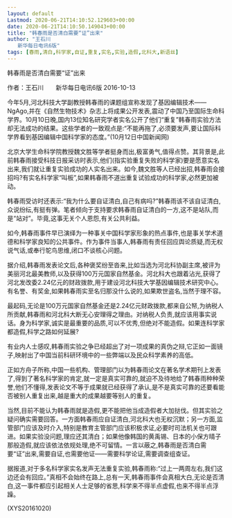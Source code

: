 ```yaml
---
layout: default
Lastmod: 2020-06-21T14:10:52.129603+00:00
date: 2020-06-21T14:10:50.149043+00:00
title: "韩春雨是否清白需要“证”出来"
author: "王石川
　　新华每日电讯6版"
tags: [春雨,清白,科学家,自证,重复,实名,实验,造假,北科大,新语丝]
---
```


韩春雨是否清白需要“证”出来

作者：王石川　　新华每日电讯6版 2016-10-13

今年5月,河北科技大学副教授韩春雨的课题组宣称发现了基因编辑技术——NgAgo,并在《自然生物技术》杂志上将成果公开发表,震动了中国乃至国际生命科学界。10月10日晚,国内13位知名研究学者实名公开了他们“重复”韩春雨实验方法却无法成功的结果。这些学者的一致观点是:“不能再拖了,必须要发声,要让国际科学界看到基因编辑中国科学家的态度。”(10月12日中国新闻网)

北京大学生命科学院教授魏文胜等学者挺身而出,极富勇气,值得点赞。其背景是,此前韩春雨接受科技日报采访时表示,他们(指实验重复失败的科学家)要是愿意实名出来,我们就让重复实验成功的人实名出来。如今,魏文胜等人已经出招,韩春雨会接招吗?有实名科学家“叫板”,如果韩春雨不道出重复试验成功的科学家,必然更加被动。

韩春雨受访时还表示:“我为什么要自证清白,自己有病吗?”韩春雨该不该自证清白,众说纷纭,有挺有弹。笔者倾向于支持要求韩春雨自证清白的一方,这不是站队,而是“站对”。毕竟,这事无关个人恩怨,有关公共利益。

如今,韩春雨事件早已演绎为一种事关中国科学家形象的热点事件,也是事关学术道德和科学家良知的公共事件。作为事件当事人,韩春雨有责任回应舆论质疑,而无权说气话,或奉行鸵鸟思维,闭口不谈核心问题。

据介绍,韩春雨发表论文后,各种褒奖纷至沓来,比如当选为河北科协副主席,被评为美丽河北最美教师,以及获得100万元国家自然基金。河北科大也跟着沾光,获得了河北发改委2.24亿元的财政拨款,用于建设河北科技大学基因编辑技术研究中心。有名誉、有奖金,如果韩春雨实至名归那没什么说的,如果欺世盗名,当然于理不容。

最起码,无论是100万元国家自然基金还是2.24亿元财政拨款,都来自公帑,为纳税人所贡献,韩春雨和河北科大断无心安理得之理由。对纳税人负责,就应该用事实说话。身为科学家,诚实是最重要的品质,可以不优秀,但绝对不能造假。如果连科学家都造假,科学之路如何延展?

有业内人士感叹,韩春雨实验之争已经超出了对一项成果的真伪之辩,它正如一面镜子,映射出了中国当前科研环境中的一些弊端以及民众科学素养的高低。

正如方舟子所称,中国一些机构、管理部门以为韩春雨论文在著名学术期刊上发表了,得到了著名科学家的肯定,就一定是真实可靠的,就迫不及待地给了韩春雨种种荣誉,他们不懂得,发表论文不等于成果就已经获得了承认,是不是真实可靠的还要看能否被别人重复出来,越是重大的成果越要等别人的重复。

当然,目前不能认为韩春雨就是造假,更不能把他当成造假者大加挞伐。但其实验之疑问确实需要回答。一方面韩春雨应自证清白,河北科大也无权沉默；另一方面,监管部门应该及时介入,特别是教育主管部门应该积极求证,必要时司法机关也可跟进。如果实验没问题,理应还其清白；如果他像韩国的黄禹锡、日本的小保方晴子那般造假,就应该依法依规处理,绝不可留情。一言以蔽之,韩春雨是否清白需要“证”出来,需要自证,也需要他证——需要科学论证,需要调查组查证。

据报道,对于多名科学家实名发声无法重复实验,韩春雨称:“过上一两周左右,我们这边还会有回应。”真相不会始终在路上,总有一天,韩春雨事件会真相大白,无论是否清白,这一事件都应引起相关人士足够的省思,科学来不得半点虚假,也来不得半点浮躁。

(XYS20161020)

